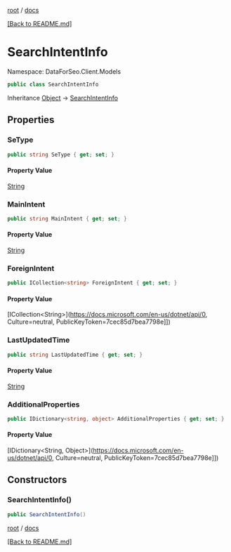 [root](./../ "root") / [docs](./ "docs")

[[Back to README.md]](./../README.md "[Back to README.md]")

# SearchIntentInfo

Namespace: DataForSeo.Client.Models

```csharp
public class SearchIntentInfo
```

Inheritance [Object](https://docs.microsoft.com/en-us/dotnet/api/Object) → [SearchIntentInfo](./SearchIntentInfo.md)

## Properties

### **SeType**

```csharp
public string SeType { get; set; }
```

#### Property Value

[String](https://docs.microsoft.com/en-us/dotnet/api/String)<br>

### **MainIntent**

```csharp
public string MainIntent { get; set; }
```

#### Property Value

[String](https://docs.microsoft.com/en-us/dotnet/api/String)<br>

### **ForeignIntent**

```csharp
public ICollection<string> ForeignIntent { get; set; }
```

#### Property Value

[ICollection&lt;String&gt;](https://docs.microsoft.com/en-us/dotnet/api/0, Culture=neutral, PublicKeyToken=7cec85d7bea7798e]])<br>

### **LastUpdatedTime**

```csharp
public string LastUpdatedTime { get; set; }
```

#### Property Value

[String](https://docs.microsoft.com/en-us/dotnet/api/String)<br>

### **AdditionalProperties**

```csharp
public IDictionary<string, object> AdditionalProperties { get; set; }
```

#### Property Value

[IDictionary&lt;String, Object&gt;](https://docs.microsoft.com/en-us/dotnet/api/0, Culture=neutral, PublicKeyToken=7cec85d7bea7798e]])<br>

## Constructors

### **SearchIntentInfo()**

```csharp
public SearchIntentInfo()
```

[root](./../ "root") / [docs](./ "docs")

[[Back to README.md]](./../README.md "[Back to README.md]")
